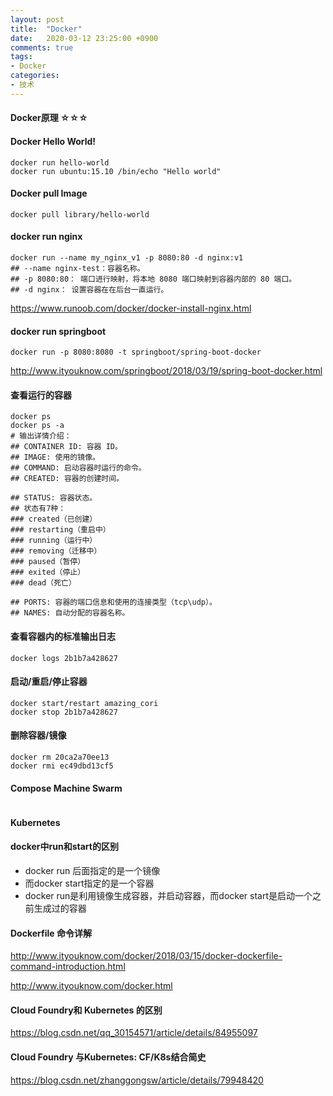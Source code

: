 ```yaml
---
layout: post
title:  "Docker"
date:   2020-03-12 23:25:00 +0900
comments: true
tags:
- Docker
categories:
- 技术
---
```

#### Docker原理 ☆☆☆

#### Docker Hello World!
```shell
docker run hello-world
docker run ubuntu:15.10 /bin/echo "Hello world"
```
#### Docker pull Image
```shell 
docker pull library/hello-world
```
#### docker run nginx
```shell
docker run --name my_nginx_v1 -p 8080:80 -d nginx:v1
## --name nginx-test：容器名称。
## -p 8080:80： 端口进行映射，将本地 8080 端口映射到容器内部的 80 端口。
## -d nginx： 设置容器在在后台一直运行。
```
<https://www.runoob.com/docker/docker-install-nginx.html>

#### docker run springboot
```shell
docker run -p 8080:8080 -t springboot/spring-boot-docker
```
<http://www.ityouknow.com/springboot/2018/03/19/spring-boot-docker.html>
#### 查看运行的容器
```shell
docker ps
docker ps -a
# 输出详情介绍：
## CONTAINER ID: 容器 ID。
## IMAGE: 使用的镜像。
## COMMAND: 启动容器时运行的命令。
## CREATED: 容器的创建时间。

## STATUS: 容器状态。
## 状态有7种：
### created（已创建）
### restarting（重启中）
### running（运行中）
### removing（迁移中）
### paused（暂停）
### exited（停止）
### dead（死亡）

## PORTS: 容器的端口信息和使用的连接类型（tcp\udp）。
## NAMES: 自动分配的容器名称。
```
#### 查看容器内的标准输出日志
```shell
docker logs 2b1b7a428627
```
#### 启动/重启/停止容器
```shell
docker start/restart amazing_cori
docker stop 2b1b7a428627
```
#### 删除容器/镜像
```shell
docker rm 20ca2a70ee13
docker rmi ec49dbd13cf5
```
#### Compose Machine Swarm
```shell

```
#### Kubernetes
#### docker中run和start的区别
- docker run 后面指定的是一个镜像
- 而docker start指定的是一个容器
- docker run是利用镜像生成容器，并启动容器，而docker start是启动一个之前生成过的容器

#### Dockerfile 命令详解
<http://www.ityouknow.com/docker/2018/03/15/docker-dockerfile-command-introduction.html>

<http://www.ityouknow.com/docker.html>

#### Cloud Foundry和 Kubernetes 的区别
<https://blog.csdn.net/qq_30154571/article/details/84955097>

#### Cloud Foundry 与Kubernetes: CF/K8s结合简史
<https://blog.csdn.net/zhanggongsw/article/details/79948420>



